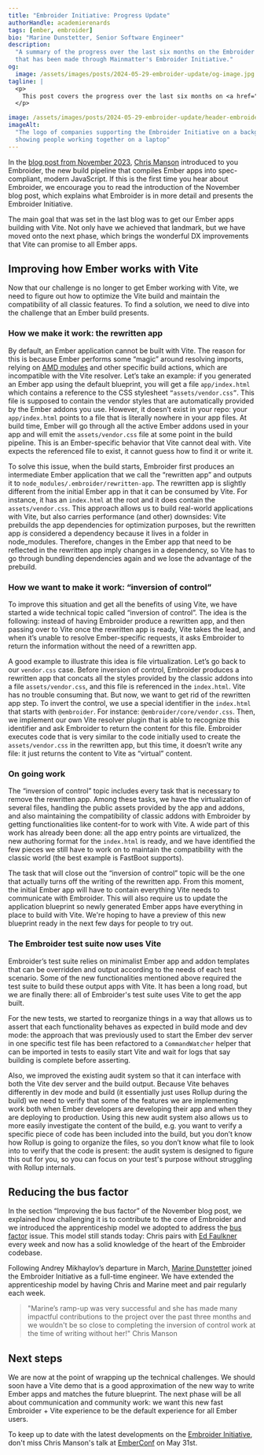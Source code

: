 ```yaml
---
title: "Embroider Initiative: Progress Update"
authorHandle: academierenards
tags: [ember, embroider]
bio: "Marine Dunstetter, Senior Software Engineer"
description:
  "A summary of the progress over the last six months on the Embroider project
  that has been made through Mainmatter's Embroider Initiative."
og:
  image: /assets/images/posts/2024-05-29-embroider-update/og-image.jpg
tagline: |
  <p>
    This post covers the progress over the last six months on <a href="https://github.com/embroider-build/embroider">the Embroider project</a> that has been made through Mainmatter's <a href="/ember-initiative/">Embroider Initiative</a>.
  </p>

image: /assets/images/posts/2024-05-29-embroider-update/header-embroider.jpg
imageAlt:
  "The logo of companies supporting the Embroider Initiative on a background
  showing people working together on a laptop"
---
```


In the
[blog post from November 2023](https://mainmatter.com/blog/2023/11/16/embroider-initiative-progress-update/),
[Chris Manson](https://github.com/mansona) introduced to you Embroider, the new
build pipeline that compiles Ember apps into spec-compliant, modern JavaScript.
If this is the first time you hear about Embroider, we encourage you to read the
introduction of the November blog post, which explains what Embroider is in more
detail and presents the Embroider Initiative.

The main goal that was set in the last blog was to get our Ember apps building
with Vite. Not only have we achieved that landmark, but we have moved onto the
next phase, which brings the wonderful DX improvements that Vite can promise to
all Ember apps.

## Improving how Ember works with Vite

Now that our challenge is no longer to get Ember working with Vite, we need to
figure out how to optimize the Vite build and maintain the compatibility of all
classic features. To find a solution, we need to dive into the challenge that an
Ember build presents.

### How we make it work: the rewritten app

By default, an Ember application cannot be built with Vite. The reason for this
is because Ember performs some “magic” around resolving imports, relying on
[AMD modules](https://github.com/emberjs/rfcs/pull/938) and other specific build
actions, which are incompatible with the Vite resolver. Let’s take an example:
if you generated an Ember app using the default blueprint, you will get a file
`app/index.html` which contains a reference to the CSS stylesheet
`“assets/vendor.css”`. This file is supposed to contain the vendor styles that
are automatically provided by the Ember addons you use. However, it doesn’t
exist in your repo: your `app/index.html` points to a file that is literally
nowhere in your app files. At build time, Ember will go through all the active
Ember addons used in your app and will emit the `assets/vendor.css` file at some
point in the build pipeline. This is an Ember-specific behavior that Vite cannot
deal with. Vite expects the referenced file to exist, it cannot guess how to
find it or write it.

To solve this issue, when the build starts, Embroider first produces an
intermediate Ember application that we call the “rewritten app” and outputs it
to `node_modules/.embroider/rewritten-app`. The rewritten app is slightly
different from the initial Ember app in that it can be consumed by Vite. For
instance, it has an `index.html` at the root and it does contain the
`assets/vendor.css`. This approach allows us to build real-world applications
with Vite, but also carries performance (and other) downsides: Vite prebuilds
the app dependencies for optimization purposes, but the rewritten app _is_
considered a dependency because it lives in a folder in node_modules. Therefore,
changes in the Ember app that need to be reflected in the rewritten app imply
changes in a dependency, so Vite has to go through bundling dependencies again
and we lose the advantage of the prebuild.

### How we want to make it work: “inversion of control”

To improve this situation and get all the benefits of using Vite, we have
started a wide technical topic called “inversion of control”. The idea is the
following: instead of having Embroider produce a rewritten app, and then passing
over to Vite once the rewritten app is ready, Vite takes the lead, and when it’s
unable to resolve Ember-specific requests, it asks Embroider to return the
information without the need of a rewritten app.

A good example to illustrate this idea is file virtualization. Let’s go back to
our `vendor.css` case. Before inversion of control, Embroider produces a
rewritten app that concats all the styles provided by the classic addons into a
file `assets/vendor.css`, and this file is referenced in the `index.html`. Vite
has no trouble consuming that. But now, we want to get rid of the rewritten app
step. To invert the control, we use a special identifier in the `index.html`
that starts with `@embroider`. For instance: `@embroider/core/vendor.css`. Then,
we implement our own Vite resolver plugin that is able to recognize this
identifier and ask Embroider to return the content for this file. Embroider
executes code that is very similar to the code initially used to create the
`assets/vendor.css` in the rewritten app, but this time, it doesn’t write any
file: it just returns the content to Vite as “virtual” content.

### On going work

The “inversion of control” topic includes every task that is necessary to remove
the rewritten app. Among these tasks, we have the virtualization of several
files, handling the public assets provided by the app and addons, and also
maintaining the compatibility of classic addons with Embroider by getting
functionalities like content-for to work with Vite. A wide part of this work has
already been done: all the app entry points are virtualized, the new authoring
format for the `index.html` is ready, and we have identified the few pieces we
still have to work on to maintain the compatibility with the classic world (the
best example is FastBoot supports).

The task that will close out the “inversion of control” topic will be the one
that actually turns off the writing of the rewritten app. From this moment, the
initial Ember app will have to contain everything Vite needs to communicate with
Embroider. This will also require us to update the application blueprint so
newly generated Ember apps have everything in place to build with Vite. We're
hoping to have a preview of this new blueprint ready in the next few days for
people to try out.

### The Embroider test suite now uses Vite

Embroider’s test suite relies on minimalist Ember app and addon templates that
can be overridden and output according to the needs of each test scenario. Some
of the new functionalities mentioned above required the test suite to build
these output apps with Vite. It has been a long road, but we are finally there:
all of Embroider's test suite uses Vite to get the app built.

For the new tests, we started to reorganize things in a way that allows us to
assert that each functionality behaves as expected in build mode and dev mode:
the approach that was previously used to start the Ember dev server in one
specific test file has been refactored to a `CommandWatcher` helper that can be
imported in tests to easily start Vite and wait for logs that say building is
complete before asserting.

Also, we improved the existing audit system so that it can interface with both
the Vite dev server and the build output. Because Vite behaves differently in
dev mode and build (it essentially just uses Rollup during the build) we need to
verify that some of the features we are implementing work both when Ember
developers are developing their app and when they are deploying to production.
Using this new audit system also allows us to more easily investigate the
content of the build, e.g. you want to verify a specific piece of code has been
included into the build, but you don’t know how Rollup is going to organize the
files, so you don’t know what file to look into to verify that the code is
present: the audit system is designed to figure this out for you, so you can
focus on your test's purpose without struggling with Rollup internals.

## Reducing the bus factor

In the section “Improving the bus factor” of the November blog post, we
explained how challenging it is to contribute to the core of Embroider and we
introduced the apprenticeship model we adopted to address the
[bus factor](https://en.wikipedia.org/wiki/Bus_factor) issue. This model still
stands today: Chris pairs with [Ed Faulkner](https://github.com/ef4/) every week
and now has a solid knowledge of the heart of the Embroider codebase.

Following Andrey Mikhaylov’s departure in March,
[Marine Dunstetter](https://github.com/BlueCutOfficial) joined the Embroider
Initiative as a full-time engineer. We have extended the apprenticeship model by
having Chris and Marine meet and pair regularly each week.

> "Marine’s ramp-up was very successful and she has made many impactful
> contributions to the project over the past three months and we wouldn't be so
> close to completing the inversion of control work at the time of writing
> without her!" Chris Manson

## Next steps

We are now at the point of wrapping up the technical challenges. We should soon
have a Vite demo that is a good approximation of the new way to write Ember apps
and matches the future blueprint. The next phase will be all about communication
and community work: we want this new fast Embroider + Vite experience to be the
default experience for all Ember users.

To keep up to date with the latest developments on the
[Embroider Initiative](/ember-initiative/), don't miss Chris Manson's talk at
[EmberConf](https://www.emberconf.com/talks/launching-ember-into-the-future-) on
May 31st.
